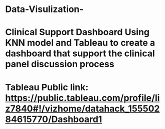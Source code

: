 # Data-Visulization-
# Clinical Support Dashboard Using KNN model and Tableau to create a dashboard that support the clinical panel discussion process
# Tableau Public link: https://public.tableau.com/profile/liz7840#!/vizhome/datahack_15550284615770/Dashboard1

